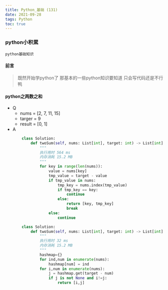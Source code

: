 ```yaml
---
title: Python_基础 (131)
date: 2021-09-28
tags: Python
toc: true
---
```


### python小积累
    python基础知识

<!-- more -->

#### 前言
> 既然开始学python了 那基本的一些python知识要知道 只会写代码还是不行鸭

#### python之两数之和
- Q
    * nums = [2, 7, 11, 15]
    * targer = 9
    * result = [0, 1]
- A
    ```python
        class Solution:
            def twoSum(self, nums: List[int], target: int) -> List[int]:
                """
                执行用时 564 ms
                内存消耗 15.2 MB	
                """
                for key in range(len(nums)):
                    value = nums[key]
                    tmp_value = target - value
                    if tmp_value in nums:
                        tmp_key = nums.index(tmp_value)
                        if tmp_key == key:
                            continue
                        else:
                            return [key, tmp_key]
                            break
                    else:
                        continue

        class Solution:
            def twoSum(self, nums: List[int], target: int) -> List[int]:
                """
                执行用时 32 ms
                内存消耗 15.2 MB
                """
                hashmap={}
                for ind,num in enumerate(nums):
                    hashmap[num] = ind
                for i,num in enumerate(nums):
                    j = hashmap.get(target - num)
                    if j is not None and i!=j:
                        return [i,j]
    ```





